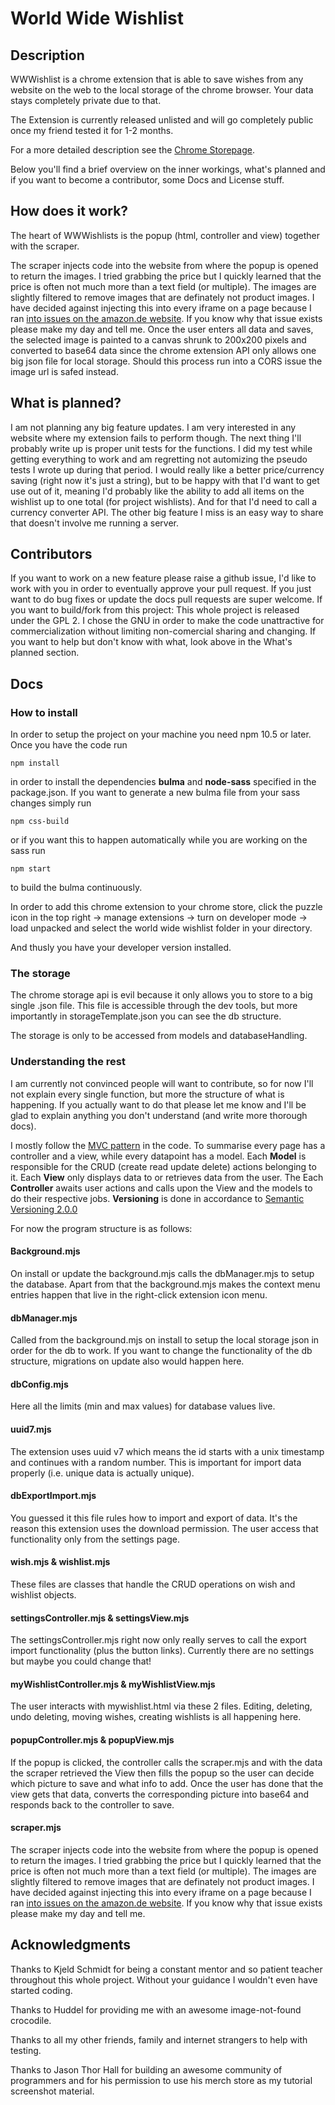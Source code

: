 # World Wide Wishlist

## Description
WWWishlist is a chrome extension that is able to save wishes from any website on the web to the local storage of the chrome browser. Your data stays completely private due to that.

The Extension is currently released unlisted and will go completely public once my friend tested it for 1-2 months.

For a more detailed description see the [Chrome Storepage](https://chromewebstore.google.com/detail/world-wide-wishlist/eoijldehoihkjigbpanilhjkobhhgkab).

Below you'll find a brief overview on the inner workings, what's planned and if you want to become a contributor, some Docs and License stuff.

## How does it work?
The heart of WWWishlists is the popup (html, controller and view) together with the scraper.

The scraper injects code into the website from where the popup is opened to return the images. I tried grabbing the price but I quickly learned that the price is often not much more than a text field (or multiple).
The images are slightly filtered to remove images that are definately not product images. I have decided against injecting this into every iframe on a page because I ran [into issues on the amazon.de website](https://stackoverflow.com/questions/77901068/difference-in-behavior-when-injecting-javascript-code-into-frames-using-allfra "stackoverflow question"). If you know why that issue exists please make my day and tell me.
Once the user enters all data and saves, the selected image is painted to a canvas shrunk to 200x200 pixels and converted to base64 data since the chrome extension API only allows one big json file for local storage.
Should this process run into a CORS issue the image url is safed instead.

## What is planned?
I am not planning any big feature updates. I am very interested in any website where my extension fails to perform though.
The next thing I'll probably write up is proper unit tests for the functions. I did my test while getting everything to work and am regretting not automizing the pseudo tests I wrote up during that period.
I would really like a better price/currency saving (right now it's just a string), but to be happy with that I'd want to get use out of it, meaning I'd probably like the ability to add all items on the wishlist up to one total (for project wishlists). And for that I'd need to call a currency converter API.
The other big feature I miss is an easy way to share that doesn't involve me running a server.

## Contributors
If you want to work on a new feature please raise a github issue, I'd like to work with you in order to eventually approve your pull request.
If you just want to do bug fixes or update the docs pull requests are super welcome.
If you want to build/fork from this project:
This whole project is released under the GPL 2. I chose the GNU in order to make the code unattractive for commercialization without limiting non-comercial sharing and changing.
If you want to help but don't know with what, look above in the What's planned section.

## Docs

### How to install
In order to setup the project on your machine you need npm 10.5 or later. Once you have the code run
```
npm install
```
in order to install the dependencies **bulma** and **node-sass** specified in the package.json.
If you want to generate a new bulma file from your sass changes simply run
```
npm css-build
```
or if you want this to happen automatically while you are working on the sass run
```
npm start
```
to build the bulma continuously.

In order to add this chrome extension to your chrome store, click the puzzle icon in the top right -> manage extensions -> turn on developer mode -> load unpacked and select the world wide wishlist folder in your directory.

And thusly you have your developer version installed.

### The storage
The chrome storage api is evil because it only allows you to store to a big single .json file. This file is accessible through the dev tools, but more importantly in storageTemplate.json you can see the db structure.

The storage is only to be accessed from models and databaseHandling.

### Understanding the rest
I am currently not convinced people will want to contribute, so for now I'll not explain every single function, but more the structure of what is happening.
If you actually want to do that please let me know and I'll be glad to explain anything you don't understand (and write more thorough docs).

I mostly follow the [MVC pattern](https://www.geeksforgeeks.org/mvc-design-pattern/#advantages-of-the-mvc-design-pattern) in the code. To summarise every page has a controller and a view, while every datapoint has a model.
Each **Model** is responsible for the CRUD (create read update delete) actions belonging to it.
Each **View** only displays data to or retrieves data from the user. The Each **Controller** awaits user actions and calls upon the View and the models to do their respective jobs.
**Versioning** is done in accordance to [Semantic Versioning 2.0.0](https://semver.org/)

For now the program structure is as follows:

#### Background.mjs
On install or update the background.mjs calls the dbManager.mjs to setup the database. Apart from that the background.mjs makes the context menu entries happen that live in the right-click extension icon menu.

#### dbManager.mjs
Called from the background.mjs on install to setup the local storage json in order for the db to work.
If you want to change the functionality of the db structure, migrations on update also would happen here.

#### dbConfig.mjs
Here all the limits (min and max values) for database values live.

#### uuid7.mjs
The extension uses uuid v7 which means the id starts with a unix timestamp and continues with a random number. This is important for import data properly (i.e. unique data is actually unique).

#### dbExportImport.mjs
You guessed it this file rules how to import and export of data. It's the reason this extension uses the download permission. The user access that functionality only from the settings page.

#### wish.mjs & wishlist.mjs
These files are classes that handle the CRUD operations on wish and wishlist objects.

#### settingsController.mjs & settingsView.mjs
The settingsController.mjs right now only really serves to call the export import functionality (plus the button links). Currently there are no settings but maybe you could change that!

#### myWishlistController.mjs & myWishlistView.mjs
The user interacts with mywishlist.html via these 2 files. Editing, deleting, undo deleting, moving wishes, creating wishlists is all happening here.

#### popupController.mjs & popupView.mjs
If the popup is clicked, the controller calls the scraper.mjs and with the data the scraper retrieved the View then fills the popup so the user can decide which picture to save and what info to add.
Once the user has done that the view gets that data, converts the corresponding picture into base64 and responds back to the controller to save.

#### scraper.mjs
The scraper injects code into the website from where the popup is opened to return the images. I tried grabbing the price but I quickly learned that the price is often not much more than a text field (or multiple).
The images are slightly filtered to remove images that are definately not product images. I have decided against injecting this into every iframe on a page because I ran [into issues on the amazon.de website](https://stackoverflow.com/questions/77901068/difference-in-behavior-when-injecting-javascript-code-into-frames-using-allfra "stackoverflow question"). If you know why that issue exists please make my day and tell me.

## Acknowledgments
Thanks to Kjeld Schmidt for being a constant mentor and so patient teacher throughout this whole project. Without your guidance I wouldn't even have started coding.

Thanks to Huddel for providing me with an awesome image-not-found crocodile.

Thanks to all my other friends, family and internet strangers to help with testing.

Thanks to Jason Thor Hall for building an awesome community of programmers and for his permission to use his merch store as my tutorial screenshot material.
